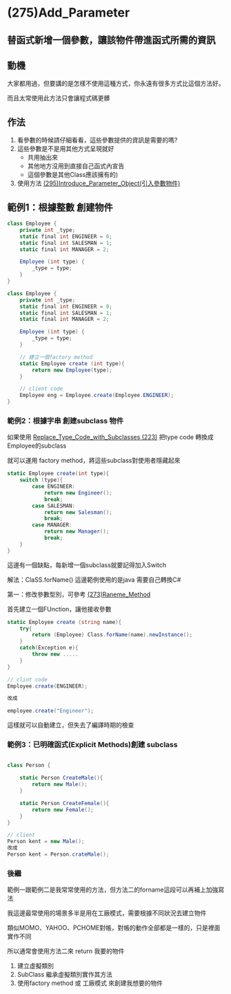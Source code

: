 # (275)Add_Parameter

## 替函式新增一個參數，讓該物件帶進函式所需的資訊

## 動機

大家都用過，但要講的是怎樣不使用這種方式，你永遠有很多方式比這個方法好。

而且太常使用此方法只會讓程式碼更髒

## 作法

1. 看參數的時候請仔細看看，這些參數提供的資訊是需要的嗎?
2. 這些參數是不是用其他方式呈現就好
    - 共用抽出來
    - 其他地方沒用到直接自己函式內宣告
    - 這個參數是其他Class應該擁有的)
3. 使用方法 [(295)Introduce_Parameter_Object(引入參數物件)]((295)Introduce_Parameter_Object.md)

## 範例1：根據整數 創建物件

```cs
class Employee {
    private int _type;
    static final int ENGINEER = 0;
    static final int SALESMAN = 1;
    static final int MANAGER = 2;

    Employee (int type) {
        _type = type;
    }
}

```

```cs
class Employee {
    private int _type;
    static final int ENGINEER = 0;
    static final int SALESMAN = 1;
    static final int MANAGER = 2;

    Employee (int type) {
        _type = type;
    }

    // 建立一個factory method
    static Employee create (int type){
        return new Employee(type);
    }

    // client code
    Employee eng = Employee.create(Employee.ENGINEER);
}

```

### 範例2：根據字串 創建subclass 物件

如果使用 [Replace_Type_Code_with_Subclasses (223)]((223)Replace_Type_Code_with_Subclasses.md) 把type code 轉換成 Employee的subclass

就可以運用 factory method，將這些subclass對使用者隱藏起來

```cs
static Employee create(int type){
    switch (type){
        case ENGINEER:
            return new Engineer();
            break;
        case SALESMAN:
            return new Salesman();
            break;
        case MANAGER:
            return new Manager();
            break;
    }
}

```

這邊有一個缺點，每新增一個subclass就要記得加入Switch

解法：ClaSS.forName() 這邊範例使用的是java 需要自己轉換C#

第一：修改參數型別，可參考 [(273)Raneme_Method]((273)Raneme_Method.md)

首先建立一個FUnction，讓他接收參數

```cs
static Employee create (string name){
    try{
        return (Employee) Class.forName(name).newInstance();
    }
    catch(Exception e){
        throw new .....
    }
}

// clint code
Employee.create(ENGINEER);

改成

employee.create("Engineer");

```

這樣就可以自動建立，但失去了編譯時期的檢查

### 範例3：已明確函式(Explicit Methods)創建 subclass

``` cs

class Person {

    static Person CreateMale(){
        return new Male();
    }

    static Person CreateFemale(){
        return new Female();
    }
}

// client
Person kent = new Male();
改成
Person kent = Person.crateMale();

```

### 後繼

範例一跟範例二是我常常使用的方法，但方法二的forname這段可以再補上加強寫法

我這邊最常使用的場景多半是用在工廠模式，需要根據不同狀況去建立物件

類似MOMO、YAHOO、PCHOME對帳，對帳的動作全部都是一樣的，只是裡面實作不同

所以通常會使用方法二來 return 我要的物件

1. 建立虛擬類別
2. SubClass 繼承虛擬類別實作其方法
3. 使用factory method 或 工廠模式 來創建我想要的物件
